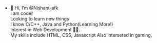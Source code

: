 - 👋 Hi, I’m @Nishant-afk                             
I am coder       
Looking to learn new things       
I know C/C++, Java and Python(Learning More!)        
Interest in Web Development 👩‍💻.          
My skills include HTML, CSS, Javascript
Also interseted in gaming.

<!---
Nishant-afk/Nishant-afk is a ✨ special ✨ repository because its `README.md` (this file) appears on your GitHub profile.
You can click the Preview link to take a look at your changes.
--->
